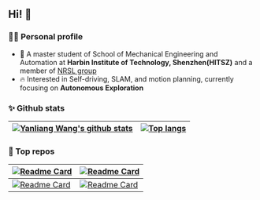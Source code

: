 ## Hi! 👏


### 👨‍🎓 **Personal profile**

- 🔭 A master student of School of Mechanical Engineering and Automation at **Harbin Institute of Technology, Shenzhen(HITSZ)** and a member of [NRSL group](http://nrs-lab.com/)
- :fire: Interested in Self-driving, SLAM, and motion planning, currently focusing on **Autonomous Exploration**

### :sparkles: **Github stats**

| [![Yanliang Wang's github stats](https://github-readme-stats.vercel.app/api?username=yanliang-wang&hide=prs&count_private=true&show_icons=true&theme=buefy&hide_border=true)](https://github.com/yanliang-wang?tab=repositories)| [![Top langs](https://github-readme-stats.vercel.app/api/top-langs/?username=yanliang-wang&layout=compact&theme=buefy&hide_border=true&langs_count=4)](https://github.com/yanliang-wang?tab=repositories) |
| ------------- | ------------- |

### 📌 Top repos



| [![Readme Card](https://github-readme-stats.vercel.app/api/pin/?username=HITSZ-NRSL&repo=lidar_camera_calibrator&theme=buefy&hide_border=true)](https://github.com/HITSZ-NRSL/lidar_camera_calibrator) | [![Readme Card](https://github-readme-stats.vercel.app/api/pin/?username=yanliang-wang&repo=ws_sensor_utils&theme=buefy&hide_border=true)](https://github.com/yanliang-wang/ws_sensor_utils) |
|----|----|
| [![Readme Card](https://github-readme-stats.vercel.app/api/pin/?username=yanliang-wang&repo=ros_example&theme=buefy&hide_border=true)](https://github.com/yanliang-wang/ros_example) | [![Readme Card](https://github-readme-stats.vercel.app/api/pin/?username=yanliang-wang&repo=imu_ws&theme=buefy&hide_border=true)](https://github.com/yanliang-wang/imu_ws) |



